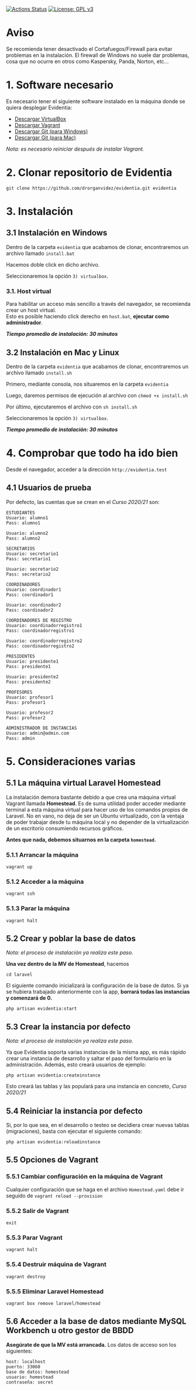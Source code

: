 <p align="center">
    
[![Actions Status](https://github.com/drorganvidez/evidentia/workflows/CI/badge.svg)](https://github.com/drorganvidez/evidentia/actions) 
[![License: GPL v3](https://img.shields.io/badge/License-GPLv3-blue.svg)](https://www.gnu.org/licenses/gpl-3.0)
</p>

# Aviso
Se recomienda tener desactivado el Cortafuegos/Firewall para evitar problemas en la instalación. El firewall de Windows no suele dar problemas, cosa que no ocurre en otros como Kaspersky, Panda, Norton, etc...

# 1. Software necesario
Es necesario tener el siguiente software instalado en la máquina donde se quiera desplegar Evidentia:
* [Descargar VirtualBox](https://www.virtualbox.org/wiki/Downloads)
* [Descargar Vagrant](https://www.vagrantup.com/downloads.html)
* [Descargar Git (para Windows)](https://git-scm.com/download/win)
* [Descargar Git (para Mac)](https://sourceforge.net/projects/git-osx-installer/files/git-2.6.3-intel-universal-mavericks.dmg/download?use_mirror=autoselect)  

_Nota: es necesario reiniciar después de instalar Vagrant._

# 2. Clonar repositorio de Evidentia
`git clone https://github.com/drorganvidez/evidentia.git evidentia`

# 3. Instalación
## 3.1 Instalación en Windows
Dentro de la carpeta `evidentia` que acabamos de clonar, encontraremos un archivo llamado `install.bat`  

Hacemos doble click en dicho archivo.

Seleccionaremos la opción `3) virtualbox`.  

### 3.1. Host virtual
Para habilitar un acceso más sencillo a través del navegador, se recomienda crear un host virtual.  
Esto es posible haciendo click derecho en `host.bat`, **ejecutar como administrador**.

_**Tiempo promedio de instalación: 30 minutos**_

## 3.2 Instalación en Mac y Linux
Dentro de la carpeta `evidentia` que acabamos de clonar, encontraremos un archivo llamado `install.sh`  

Primero, mediante consola, nos situaremos en la carpeta `evidentia`  

Luego, daremos permisos de ejecución al archivo con `chmod +x install.sh`  

Por último, ejecutaremos el archivo con `sh install.sh`  

Seleccionaremos la opción `3) virtualbox`.  

_**Tiempo promedio de instalación: 30 minutos**_

# 4. Comprobar que todo ha ido bien
Desde el navegador, acceder a la dirección `http://evidentia.test`  

## 4.1  Usuarios de prueba
Por defecto, las cuentas que se crean en el _Curso 2020/21_ son:
```
ESTUDIANTES
Usuario: alumno1
Pass: alumno1

Usuario: alumno2
Pass: alumno2

SECRETARIOS
Usuario: secretario1
Pass: secretario1

Usuario: secretario2
Pass: secretario2

COORDINADORES
Usuario: coordinador1
Pass: coordinador1

Usuario: coordinador2
Pass: coordinador2

COORDINADORES DE REGISTRO
Usuario: coordinadorregistro1
Pass: coordinadorregistro1

Usuario: coordinadorregistro2
Pass: coordinadorregistro2

PRESIDENTES
Usuario: presidente1
Pass: presidente1

Usuario: presidente2
Pass: presidente2

PROFESORES
Usuario: profesor1
Pass: profesor1

Usuario: profesor2
Pass: profesor2

ADMINISTRADOR DE INSTANCIAS
Usuario: admin@admin.com
Pass: admin
```

# 5. Consideraciones varias

## 5.1 La máquina virtual Laravel Homestead
La instalación demora bastante debido a que crea una máquina virtual Vagrant llamada **Homestead**. Es de suma utilidad poder acceder mediante terminal a esta máquina virtual para hacer uso de los comandos propios de Laravel. No en vano, no deja de ser un Ubuntu virtualizado, con la ventaja de poder trabajar desde tu máquina local y no depender de la virtualización de un escritorio consumiendo recursos gráficos.  

**Antes que nada, debemos situarnos en la carpeta `homestead`.**

### 5.1.1 Arrancar la máquina

`vagrant up`

### 5.1.2 Acceder a la máquina

`vagrant ssh`

### 5.1.3 Parar la máquina

`vagrant halt`

## 5.2 Crear y poblar la base de datos
_Nota: el proceso de instalación ya realiza este paso._

**Una vez dentro de la MV de Homestead**, hacemos  

`cd laravel`  

El siguiente comando inicializará la configuración de la base de datos. Si ya se hubiera trabajado anteriormente con la app, **borrará todas las instancias y comenzará de 0.**  

`php artisan evidentia:start`  

## 5.3 Crear la instancia por defecto
_Nota: el proceso de instalación ya realiza este paso._  

Ya que Evidentia soporta varias instancias de la misma app, es más rápido crear una instancia de desarrollo y saltar el paso del formulario en la administración. Además, esto creará usuarios de ejemplo:  

`php artisan evidentia:createinstance`     

Esto creará las tablas y las populará para una instancia en concreto, _Curso 2020/21_  

## 5.4 Reiniciar la instancia por defecto

Si, por lo que sea, en el desarrollo o testeo se decidiera crear nuevas tablas (migraciones), basta con ejecutar el siguiente comando:  

`php artisan evidentia:reloadinstance`  

## 5.5 Opciones de Vagrant

### 5.5.1 Cambiar configuración en la máquina de Vagrant
Cualquier configuración que se haga en el archivo `Homestead.yaml` debe ir seguido de `vagrant reload --provision`

### 5.5.2 Salir de Vagrant
`exit`

### 5.5.3 Parar Vagrant
`vagrant halt`  

### 5.5.4 Destruir máquina de Vagrant
`vagrant destroy`  

### 5.5.5 Eliminar Laravel Homestead
`vagrant box remove laravel/homestead`

## 5.6 Acceder a la base de datos mediante MySQL Workbench u otro gestor de BBDD
**Asegúrate de que la MV está arrancada.** Los datos de acceso son los siguientes:
```
host: localhost
puerto: 33060
base de datos: homestead
usuario: homestead
contraseña: secret
```
